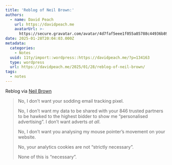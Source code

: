 ```yaml
---
title: 'Reblog of Neil Brown:'
authors:
  - name: David Peach
    url: https://davidpeach.me
    avatarUrl: >-
      https://secure.gravatar.com/avatar/4d7faf5eee1f055a85788c44936b8995eaab6dfb004e7854ec747ccb272e91ee?s=96&d=mm&r=g
date: 2025-01-28T20:04:03.000Z
metadata:
  categories:
    - Notes
  uuid: 11ty/import::wordpress::https://davidpeach.me/?p=134163
  type: wordpress
  url: https://davidpeach.me/2025/01/28/reblog-of-neil-brown/
tags:
  - notes
---
```

Reblog via [Neil Brown](https://mastodon.neilzone.co.uk/@neil/113907519181739852)

> No, I don’t want your sodding email tracking pixel.
> 
> No, I don’t want my data to be shared with your 846 trusted partners to be hawked to the highest bidder to show me “personalised advertising”. I don’t want adverts _at all_.
> 
> No, I don’t want you analysing my mouse pointer’s movement on your website.
> 
> No, your analytics cookies are not “strictly necessary”.
> 
> None of this is “necessary”.